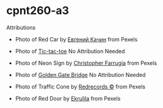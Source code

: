 # cpnt260-a3

Attributions

- Photo of Red Car by [Евгений Качин](https://www.pexels.com/photo/back-of-mercedes-230te-10904784/) from Pexels

- Photo of [Tic-tac-toe](https://www.pexels.com/photo/red-and-white-tik-tak-toe-game-illustration-220051/) 
No Attribution Needed 

- Photo of Neon Sign by [Christopher Farrugia](https://www.pexels.com/photo/neon-light-signage-on-wall-3581876/) from Pexels

- Photo of [Golden Gate Bridge](https://www.pexels.com/photo/selective-color-photography-of-golden-gate-bridge-california-417054/) 
No Attribution Needed

- Photo of Traffic Cone by [Redrecords ©️](https://www.pexels.com/photo/red-led-traffic-cone-2743739/) from Pexels


- Photo of Red Door by [Ekrulila](https://www.pexels.com/photo/red-double-leaf-doors-with-big-handles-10936995/) from Pexels
